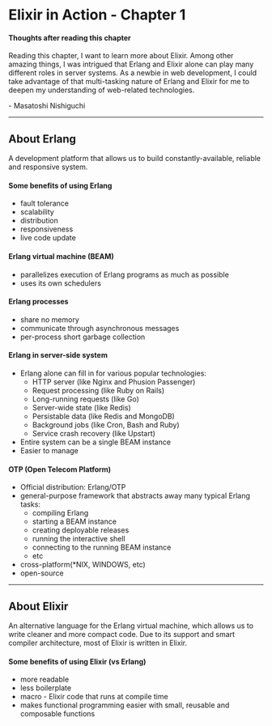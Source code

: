 # Elixir in Action - Chapter 1

#### Thoughts after reading this chapter

Reading this chapter, I want to learn more about Elixir.
Among other amazing things, I was intrigued that Erlang and Elixir alone can play
many different roles in server systems.
As a newbie in web development, I could take advantage of that multi-tasking
nature of Erlang and Elixir for me to deepen my understanding of web-related technologies.

\- Masatoshi Nishiguchi

---

## About Erlang
A development platform that allows us to build constantly-available, reliable and responsive system.

#### Some benefits of using Erlang
- fault tolerance
- scalability
- distribution
- responsiveness
- live code update

#### Erlang virtual machine (BEAM)
- parallelizes execution of Erlang programs as much as possible
- uses its own schedulers

#### Erlang processes
- share no memory
- communicate through asynchronous messages
- per-process short garbage collection

#### Erlang in server-side system
- Erlang alone can fill in for various popular technologies:
  + HTTP server (like Nginx and Phusion Passenger)
  + Request processing (like Ruby on Rails)
  + Long-running requests (like Go)
  + Server-wide state (like Redis)
  + Persistable data (like Redis and MongoDB)
  + Background jobs (like Cron, Bash and Ruby)
  + Service crash recovery (like Upstart)
- Entire system can be a single BEAM instance
- Easier to manage

#### OTP (Open Telecom Platform)
- Official distribution: Erlang/OTP
- general-purpose framework that abstracts away many typical Erlang tasks:
  + compiling Erlang
  + starting a BEAM instance
  + creating deployable releases
  + running the interactive shell
  + connecting to the running BEAM instance
  + etc
- cross-platform(*NIX, WINDOWS, etc)
- open-source

---

## About Elixir
An alternative language for the Erlang virtual machine, which allows us to write
cleaner and more compact code. Due to its support and smart compiler architecture,
most of Elixir is written in Elixir.

#### Some benefits of using Elixir (vs Erlang)
- more readable
- less boilerplate
- macro - Elixir code that runs at compile time
- makes functional programming easier with small, reusable and composable functions
